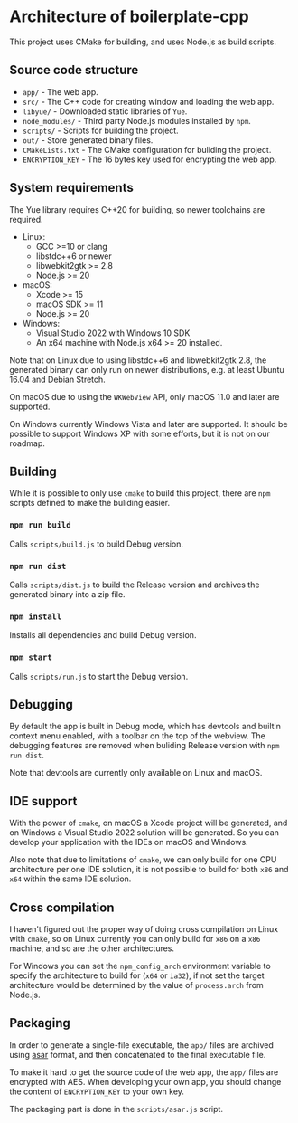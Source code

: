 # Architecture of boilerplate-cpp

This project uses CMake for building, and uses Node.js as build scripts.

## Source code structure

* `app/` - The web app.
* `src/` - The C++ code for creating window and loading the web app.
* `libyue/` - Downloaded static libraries of `Yue`.
* `node_modules/` - Third party Node.js modules installed by `npm`.
* `scripts/` - Scripts for building the project.
* `out/` - Store generated binary files.
* `CMakeLists.txt` - The CMake configuration for buliding the project.
* `ENCRYPTION_KEY` - The 16 bytes key used for encrypting the web app.

## System requirements

The Yue library requires C++20 for building, so newer toolchains are required.

* Linux:
  * GCC >=10 or clang
  * libstdc++6 or newer
  * libwebkit2gtk >= 2.8
  * Node.js >= 20
* macOS:
  * Xcode >= 15
  * macOS SDK >= 11
  * Node.js >= 20 
* Windows:
  * Visual Studio 2022 with Windows 10 SDK
  * An x64 machine with Node.js x64 >= 20 installed.

Note that on Linux due to using libstdc++6 and libwebkit2gtk 2.8, the generated
binary can only run on newer distributions, e.g. at least Ubuntu 16.04 and
Debian Stretch.

On macOS due to using the `WKWebView` API, only macOS 11.0 and later are
supported.

On Windows currently Windows Vista and later are supported. It should be
possible to support Windows XP with some efforts, but it is not on our roadmap.

## Building

While it is possible to only use `cmake` to build this project, there are `npm`
scripts defined to make the buliding easier.

### `npm run build`

Calls `scripts/build.js` to build Debug version.

### `npm run dist`

Calls `scripts/dist.js` to build the Release version and archives the generated
binary into a zip file.

### `npm install`

Installs all dependencies and build Debug version.

### `npm start`

Calls `scripts/run.js` to start the Debug version.

## Debugging

By default the app is built in Debug mode, which has devtools and builtin
context menu enabled, with a toolbar on the top of the webview. The debugging
features are removed when buliding Release version with `npm run dist`.

Note that devtools are currently only available on Linux and macOS.

## IDE support

With the power of `cmake`, on macOS a Xcode project will be generated, and on
Windows a Visual Studio 2022 solution will be generated. So you can develop your
application with the IDEs on macOS and Windows.

Also note that due to limitations of `cmake`, we can only build for one CPU
architecture per one IDE solution, it is not possible to build for both `x86`
and `x64` within the same IDE solution.

## Cross compilation

I haven't figured out the proper way of doing cross compilation on Linux with
`cmake`, so on Linux currently you can only build for `x86` on a `x86` machine,
and so are the other architectures.

For Windows you can set the `npm_config_arch` environment variable to specify
the architecture to build for (`x64` or `ia32`), if not set the target
architecture would be determined by the value of `process.arch` from Node.js.

## Packaging

In order to generate a single-file executable, the `app/` files are archived
using [asar](https://github.com/electron/asar) format, and then concatenated
to the final executable file.

To make it hard to get the source code of the web app, the `app/` files are
encrypted with AES. When developing your own app, you should change the content
of `ENCRYPTION_KEY` to your own key.

The packaging part is done in the `scripts/asar.js` script.
